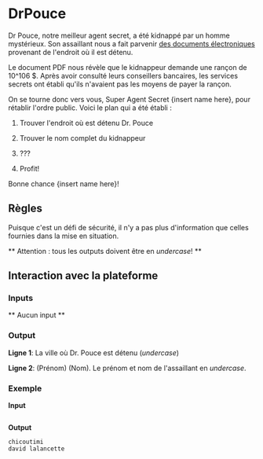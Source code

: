 # DrPouce
Dr Pouce, notre meilleur agent secret, a été kidnappé par un homme mystérieux. Son assaillant nous a fait parvenir [des documents électroniques](https://github.com/carapas/CSGamesSelectionPublic/blob/master/DrPouce/drpouce.zip) provenant de l'endroit où il est détenu.

Le document PDF nous révèle que le kidnappeur demande une rançon de 10^106 $. Après avoir consulté leurs conseillers bancaires, les services secrets ont établi qu'ils n'avaient pas les moyens de payer la rançon.

On se tourne donc vers vous, Super Agent Secret {insert name here}, pour rétablir l'ordre public. Voici le plan qui a été établi :

1. Trouver l'endroit où est détenu Dr. Pouce

2. Trouver le nom complet du kidnappeur

3. ???

4. Profit!

Bonne chance {insert name here}!

## Règles
Puisque c'est un défi de sécurité, il n'y a pas plus d'information que celles fournies dans la mise en situation.

** Attention : tous les outputs doivent être en _undercase_! **

## Interaction avec la plateforme
### Inputs
** Aucun input **

### Output
**Ligne 1**: La ville où Dr. Pouce est détenu (_undercase_)

**Ligne 2**: (Prénom) (Nom). Le prénom et nom de l'assaillant en _undercase_.

### Exemple
**Input**
```
```
**Output**
```
chicoutimi
david lalancette
```